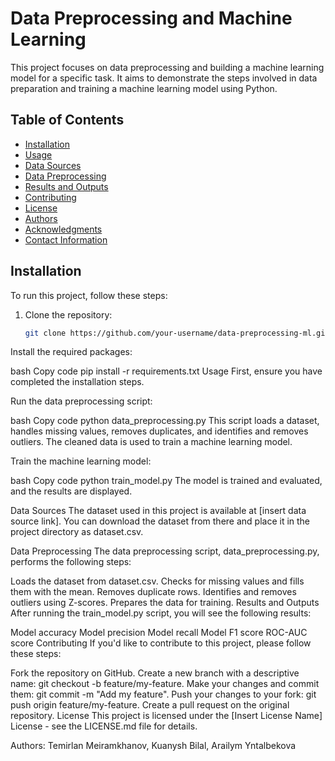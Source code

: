 # Data Preprocessing and Machine Learning

This project focuses on data preprocessing and building a machine learning model for a specific task. It aims to demonstrate the steps involved in data preparation and training a machine learning model using Python.

## Table of Contents
- [Installation](#installation)
- [Usage](#usage)
- [Data Sources](#data-sources)
- [Data Preprocessing](#data-preprocessing)
- [Results and Outputs](#results-and-outputs)
- [Contributing](#contributing)
- [License](#license)
- [Authors](#authors)
- [Acknowledgments](#acknowledgments)
- [Contact Information](#contact-information)

## Installation

To run this project, follow these steps:

1. Clone the repository:

   ```bash
   git clone https://github.com/your-username/data-preprocessing-ml.git

Install the required packages:

bash
Copy code
pip install -r requirements.txt
Usage
First, ensure you have completed the installation steps.

Run the data preprocessing script:

bash
Copy code
python data_preprocessing.py
This script loads a dataset, handles missing values, removes duplicates, and identifies and removes outliers. The cleaned data is used to train a machine learning model.

Train the machine learning model:

bash
Copy code
python train_model.py
The model is trained and evaluated, and the results are displayed.

Data Sources
The dataset used in this project is available at [insert data source link]. You can download the dataset from there and place it in the project directory as dataset.csv.

Data Preprocessing
The data preprocessing script, data_preprocessing.py, performs the following steps:

Loads the dataset from dataset.csv.
Checks for missing values and fills them with the mean.
Removes duplicate rows.
Identifies and removes outliers using Z-scores.
Prepares the data for training.
Results and Outputs
After running the train_model.py script, you will see the following results:

Model accuracy
Model precision
Model recall
Model F1 score
ROC-AUC score
Contributing
If you'd like to contribute to this project, please follow these steps:

Fork the repository on GitHub.
Create a new branch with a descriptive name: git checkout -b feature/my-feature.
Make your changes and commit them: git commit -m "Add my feature".
Push your changes to your fork: git push origin feature/my-feature.
Create a pull request on the original repository.
License
This project is licensed under the [Insert License Name] License - see the LICENSE.md file for details.

Authors: Temirlan Meiramkhanov, Kuanysh Bilal, Arailym Yntalbekova
